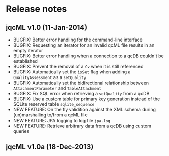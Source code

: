# Release notes

## jqcML v1.0 (11-Jan-2014)

* BUGFIX: Better error handling for the command-line interface
* BUGFIX: Requesting an iterator for an invalid qcML file results in an empty iterator
* BUGFIX: Better error handling when a connection to a qcDB couldn't be established
* BUGFIX: Prevent the removal of a `Cv` when it is still referenced
* BUGFIX: Automatically set the `isSet` flag when adding a `QualityAssessment` as a `setQuality`
* BUGFIX: Automatically set the bidirectional relationship between `AttachmentParameter` and `TableAttachment`
* BUGFIX: Fix SQL error when retrieving a `setQuality` from a qcDB
* BUGFIX: Use a custom table for primary key generation instead of the SQLite reserved table `sqlite_sequence`
* NEW FEATURE: On the fly validition against the XML schema during (un)marshalling to/from a qcML file
* NEW FEATURE: JPA logging to log file `jpa.log`
* NEW FEATURE: Retrieve arbitrary data from a qcDB using custom queries


## jqcML v1.0a (18-Dec-2013)